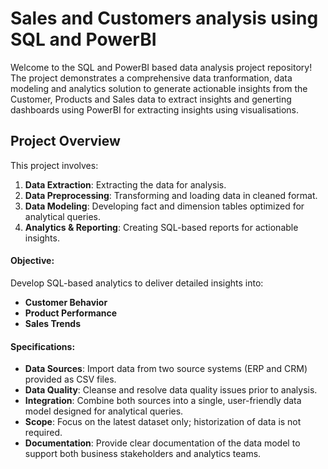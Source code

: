 # Sales and Customers analysis using SQL and PowerBI
Welcome to the SQL and PowerBI based data analysis project repository!
The project demonstrates a comprehensive data tranformation, data modeling and analytics solution to generate actionable insights from the Customer, Products and Sales data
to extract insights and generting dashboards using PowerBI for extracting insights using visualisations.

## Project Overview

This project involves:

1. **Data Extraction**: Extracting the data for analysis.
2. **Data Preprocessing**: Transforming and loading data in cleaned format.
3. **Data Modeling**: Developing fact and dimension tables optimized for analytical queries.
4. **Analytics & Reporting**: Creating SQL-based reports for actionable insights.


#### Objective:
Develop SQL-based analytics to deliver detailed insights into:
- **Customer Behavior**
- **Product Performance**
- **Sales Trends**


#### Specifications:
- **Data Sources**: Import data from two source systems (ERP and CRM) provided as CSV files.
- **Data Quality**: Cleanse and resolve data quality issues prior to analysis.
- **Integration**: Combine both sources into a single, user-friendly data model designed for analytical queries.
- **Scope**: Focus on the latest dataset only; historization of data is not required.
- **Documentation**: Provide clear documentation of the data model to support both business stakeholders and analytics teams.
